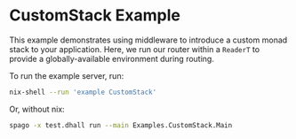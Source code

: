 # CustomStack Example

This example demonstrates using middleware to introduce a custom monad stack
to your application. Here, we run our router within a `ReaderT` to provide a
globally-available environment during routing.

To run the example server, run:

```bash
nix-shell --run 'example CustomStack'
```

Or, without nix:

```bash
spago -x test.dhall run --main Examples.CustomStack.Main
```
